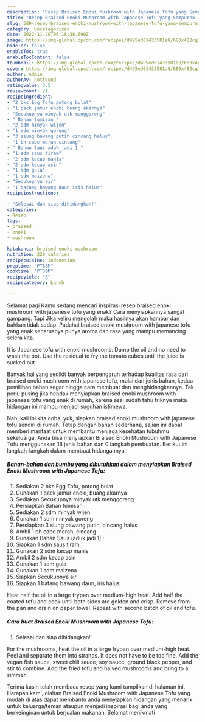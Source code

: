 ```yaml
---
description: "Resep Braised Enoki Mushroom with Japanese Tofu yang Sempurna , Enak Banget"
title: "Resep Braised Enoki Mushroom with Japanese Tofu yang Sempurna , Enak Banget"
slug: 589-resep-braised-enoki-mushroom-with-japanese-tofu-yang-sempurna-enak-banget
category: Uncategorized
date: 2022-11-20T06:18:38.690Z
image: https://img-global.cpcdn.com/recipes/d495ed01433581a8/680x482cq70/braised-enoki-mushroom-with-japanese-tofu-foto-resep-utama.jpg
hideToc: false
enableToc: true
enableTocContent: false
thumbnail: https://img-global.cpcdn.com/recipes/d495ed01433581a8/680x482cq70/braised-enoki-mushroom-with-japanese-tofu-foto-resep-utama.jpg
cover: https://img-global.cpcdn.com/recipes/d495ed01433581a8/680x482cq70/braised-enoki-mushroom-with-japanese-tofu-foto-resep-utama.jpg
author: Admin
authorAv: notfound
ratingvalue: 3.5
reviewcount: 21
recipeingredient:
- "2 bks Egg Tofu potong bulat"
- "1 pack jamur enoki buang akarnya"
- "Secukupnya minyak utk menggoreng"
- " Bahan tumisan "
- "2 sdm minyak wijen"
- "1 sdm minyak goreng"
- "3 siung bawang putih cincang halus"
- "1 bh cabe merah cincang"
- " Bahan Saus aduk jadi 1 "
- "1 sdm saus tiram"
- "2 sdm kecap manis"
- "2 sdm kecap asin"
- "1 sdm gula"
- "1 sdm maizena"
- "Secukupnya air"
- "1 batang bawang daun iris halus"
recipeinstructions:

- "Selesai dan siap dihidangkan!"
categories:
- Resep
tags:
- braised
- enoki
- mushroom

katakunci: braised enoki mushroom 
nutrition: 220 calories
recipecuisine: Indonesian
preptime: "PT38M"
cooktime: "PT39M"
recipeyield: "3"
recipecategory: Lunch

---
```



Selamat pagi Kamu sedang mencari inspirasi resep braised enoki mushroom with japanese tofu yang enak? Cara menyiapkannya sangat gampang. Tapi Jika keliru mengolah maka hasilnya akan hambar dan bahkan tidak sedap. Padahal braised enoki mushroom with japanese tofu yang enak seharusnya punya aroma dan rasa yang mampu memancing selera kita.


It is Japanese tofu with enoki mushrooms. Dump the oil and no need to wash the pot. Use the residual to fry the tomato cubes until the juice is sucked out.

Banyak hal yang sedikit banyak berpengaruh terhadap kualitas rasa dari braised enoki mushroom with japanese tofu, mulai dari jenis bahan, kedua pemilihan bahan segar hingga cara membuat dan menghidangkannya. Tak perlu pusing jika hendak menyiapkan braised enoki mushroom with japanese tofu yang enak di rumah, karena asal sudah tahu triknya maka hidangan ini mampu menjadi suguhan istimewa.


Nah, kali ini kita coba, yuk, siapkan braised enoki mushroom with japanese tofu sendiri di rumah. Tetap dengan bahan sederhana, sajian ini dapat memberi manfaat untuk membantu menjaga kesehatan tubuhmu sekeluarga. Anda bisa menyiapkan Braised Enoki Mushroom with Japanese Tofu menggunakan 16 jenis bahan dan 0 langkah pembuatan. Berikut ini langkah-langkah dalam membuat hidangannya.

<!--inarticleads1-->

##### Bahan-bahan dan bumbu yang dibutuhkan dalam menyiapkan Braised Enoki Mushroom with Japanese Tofu:

1. Sediakan 2 bks Egg Tofu, potong bulat
1. Gunakan 1 pack jamur enoki, buang akarnya
1. Sediakan Secukupnya minyak utk menggoreng
1. Persiapkan  Bahan tumisan :
1. Sediakan 2 sdm minyak wijen
1. Gunakan 1 sdm minyak goreng
1. Persiapkan 3 siung bawang putih, cincang halus
1. Ambil 1 bh cabe merah, cincang
1. Gunakan  Bahan Saus (aduk jadi 1) :
1. Siapkan 1 sdm saus tiram
1. Gunakan 2 sdm kecap manis
1. Ambil 2 sdm kecap asin
1. Gunakan 1 sdm gula
1. Gunakan 1 sdm maizena
1. Siapkan Secukupnya air
1. Siapkan 1 batang bawang daun, iris halus


Heat half the oil in a large frypan over medium-high heat. Add half the coated tofu and cook until both sides are golden and crisp. Remove from the pan and drain on paper towel. Repeat with second batch of oil and tofu. 

<!--inarticleads2-->

##### Cara buat Braised Enoki Mushroom with Japanese Tofu:


1. Selesai dan siap dihidangkan!

For the mushrooms, heat the oil in a large frypan over medium-high heat. Peel and separate them into strands. It does not have to be too fine. Add the vegan fish sauce, sweet chili sauce, soy sauce, ground black pepper, and stir to combine. Add the fried tofu and halved mushrooms and bring to a simmer. 

Terima kasih telah membaca resep yang kami tampilkan di halaman ini. Harapan kami, olahan Braised Enoki Mushroom with Japanese Tofu yang mudah di atas dapat membantu anda menyiapkan hidangan yang menarik untuk keluarga/teman ataupun menjadi inspirasi bagi anda yang berkeinginan untuk berjualan makanan. Selamat menikmati
